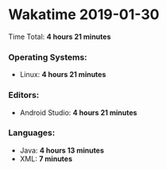 # Wakatime 2019-01-30

Time Total: **4 hours 21 minutes**

### Operating Systems:
- Linux: **4 hours 21 minutes** 

### Editors:
- Android Studio: **4 hours 21 minutes** 

### Languages:
- Java: **4 hours 13 minutes** 
- XML: **7 minutes** 

